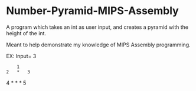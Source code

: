 # Number-Pyramid-MIPS-Assembly
A program which takes an int as user input, and creates a pyramid with the height of the int.

Meant to help demonstrate my knowledge of MIPS Assembly programming.

EX: Input= 3

		1
	2	*	3
4	*	*	*	5
